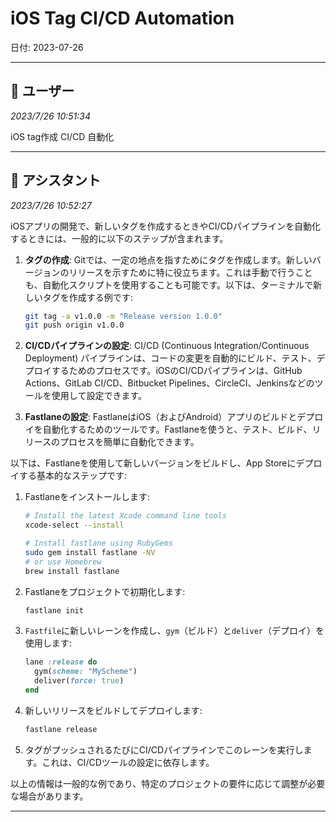 # iOS Tag CI/CD Automation

日付: 2023-07-26

---

## 👤 ユーザー
*2023/7/26 10:51:34*

iOS tag作成 CI/CD 自動化

---

## 🤖 アシスタント
*2023/7/26 10:52:27*

iOSアプリの開発で、新しいタグを作成するときやCI/CDパイプラインを自動化するときには、一般的に以下のステップが含まれます。

1. **タグの作成**: Gitでは、一定の地点を指すためにタグを作成します。新しいバージョンのリリースを示すために特に役立ちます。これは手動で行うことも、自動化スクリプトを使用することも可能です。以下は、ターミナルで新しいタグを作成する例です:

    ```bash
    git tag -a v1.0.0 -m "Release version 1.0.0"
    git push origin v1.0.0
    ```

2. **CI/CDパイプラインの設定**: CI/CD (Continuous Integration/Continuous Deployment) パイプラインは、コードの変更を自動的にビルド、テスト、デプロイするためのプロセスです。iOSのCI/CDパイプラインは、GitHub Actions、GitLab CI/CD、Bitbucket Pipelines、CircleCI、Jenkinsなどのツールを使用して設定できます。

3. **Fastlaneの設定**: FastlaneはiOS（およびAndroid）アプリのビルドとデプロイを自動化するためのツールです。Fastlaneを使うと、テスト、ビルド、リリースのプロセスを簡単に自動化できます。

以下は、Fastlaneを使用して新しいバージョンをビルドし、App Storeにデプロイする基本的なステップです:

1. Fastlaneをインストールします:

    ```bash
    # Install the latest Xcode command line tools
    xcode-select --install

    # Install fastlane using RubyGems
    sudo gem install fastlane -NV
    # or use Homebrew
    brew install fastlane
    ```

2. Fastlaneをプロジェクトで初期化します:

    ```bash
    fastlane init
    ```

3. `Fastfile`に新しいレーンを作成し、`gym`（ビルド）と`deliver`（デプロイ）を使用します:

    ```ruby
    lane :release do
      gym(scheme: "MyScheme")
      deliver(force: true)
    end
    ```

4. 新しいリリースをビルドしてデプロイします:

    ```bash
    fastlane release
    ```

5. タグがプッシュされるたびにCI/CDパイプラインでこのレーンを実行します。これは、CI/CDツールの設定に依存します。

以上の情報は一般的な例であり、特定のプロジェクトの要件に応じて調整が必要な場合があります。

---
